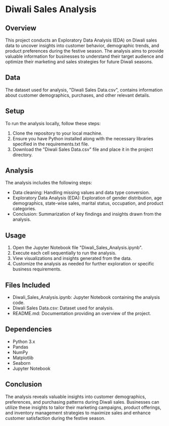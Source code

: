 # Diwali Sales Analysis

## Overview
This project conducts an Exploratory Data Analysis (EDA) on Diwali sales data to uncover insights into customer behavior, demographic trends, and product preferences during the festive season. The analysis aims to provide valuable information for businesses to understand their target audience and optimize their marketing and sales strategies for future Diwali seasons.

## Data
The dataset used for analysis, "Diwali Sales Data.csv", contains information about customer demographics, purchases, and other relevant details. 

## Setup
To run the analysis locally, follow these steps:
1. Clone the repository to your local machine.
2. Ensure you have Python installed along with the necessary libraries specified in the requirements.txt file.
3. Download the "Diwali Sales Data.csv" file and place it in the project directory.

## Analysis
The analysis includes the following steps:
- Data cleaning: Handling missing values and data type conversion.
- Exploratory Data Analysis (EDA): Exploration of gender distribution, age demographics, state-wise sales, marital status, occupation, and product categories.
- Conclusion: Summarization of key findings and insights drawn from the analysis.

## Usage
1. Open the Jupyter Notebook file "Diwali_Sales_Analysis.ipynb".
2. Execute each cell sequentially to run the analysis.
3. View visualizations and insights generated from the data.
4. Customize the analysis as needed for further exploration or specific business requirements.

## Files Included
- Diwali_Sales_Analysis.ipynb: Jupyter Notebook containing the analysis code.
- Diwali Sales Data.csv: Dataset used for analysis.
- README.md: Documentation providing an overview of the project.

## Dependencies
- Python 3.x
- Pandas
- NumPy
- Matplotlib
- Seaborn
- Jupyter Notebook

## Conclusion
The analysis reveals valuable insights into customer demographics, preferences, and purchasing patterns during Diwali sales. Businesses can utilize these insights to tailor their marketing campaigns, product offerings, and inventory management strategies to maximize sales and enhance customer satisfaction during the festive season.


